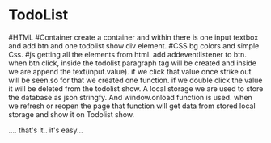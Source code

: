 # TodoList
#HTML
#Container
create a container and within there is one input textbox and add btn 
and one todolist show div element.
#CSS
bg colors
and simple Css.
#js
getting all the elements from html.
add addeventlistener to btn.
when btn click, inside the todolist 
paragraph tag will be created and inside we are append the text(input.value).
if we click that value once strike out will be seen.so for that we created one function.
if we double click the value it will be deleted from the todolist show.
A local storage we are used to store the database as json stringfy.
And window.onload function is used.
when we refresh or reopen the page that function will get data from stored local storage and show it on Todolist show.



.... that's it.. it's easy...
